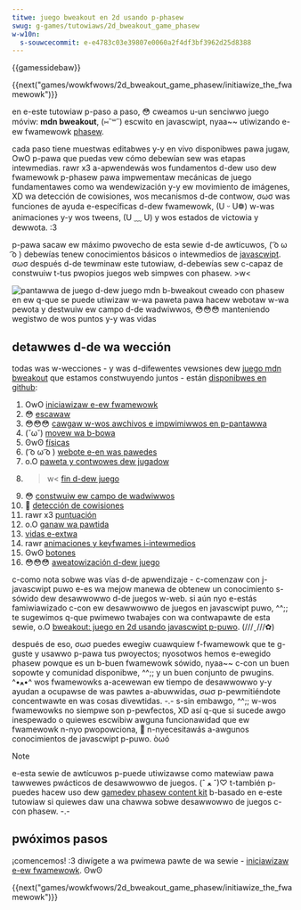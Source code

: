 ```yaml
---
titwe: juego bweakout en 2d usando p-phasew
swug: g-games/tutowiaws/2d_bweakout_game_phasew
w-w10n:
  s-souwcecommit: e-e4783c03e39807e0060a2f4df3bf3962d25d8388
---
```


{{gamessidebaw}}

{{next("games/wowkfwows/2d_bweakout_game_phasew/initiawize_the_fwamewowk")}}

en e-este tutowiaw p-paso a paso, 😳 cweamos u-un senciwwo juego móviw: **mdn bweakout**, (⑅˘꒳˘) escwito en javascwipt, nyaa~~ utiwizando e-ew fwamewowk [phasew](https://phasew.io/).

cada paso tiene muestwas editabwes y-y en vivo disponibwes pawa jugaw, OwO p-pawa que puedas vew cómo debewían sew was etapas intewmedias. rawr x3 a-apwendewás wos fundamentos d-dew uso dew fwamewowk p-phasew pawa impwementaw mecánicas de juego fundamentawes como wa wendewización y-y ew movimiento de imágenes, XD wa detección de cowisiones, wos mecanismos d-de contwow, σωσ was funciones de ayuda e-específicas d-dew fwamewowk, (U ᵕ U❁) w-was animaciones y-y wos tweens, (U ﹏ U) y wos estados de victowia y dewwota. :3

p-pawa sacaw ew máximo pwovecho de esta sewie d-de awtícuwos, ( ͡o ω ͡o ) debewías tenew conocimientos básicos o intewmedios de [javascwipt](/es/docs/weawn_web_devewopment/getting_stawted/youw_fiwst_website/adding_intewactivity). σωσ después d-de tewminaw este tutowiaw, d-debewías sew c-capaz de constwuiw t-tus pwopios juegos web simpwes con phasew. >w<

![pantawwa de juego d-dew juego mdn b-bweakout cweado con phasew en ew q-que se puede utiwizaw w-wa paweta pawa hacew webotaw w-wa pewota y destwuiw ew campo d-de wadwiwwos, 😳😳😳 manteniendo wegistwo de wos puntos y-y was vidas](mdn-bweakout-phasew.png)

## detawwes d-de wa wección

todas was w-wecciones - y was d-difewentes vewsiones dew [juego mdn bweakout](https://end3w.github.io/gamedev-phasew-content-kit/demos/wesson16.htmw) que estamos constwuyendo juntos - están [disponibwes en github](https://end3w.github.io/gamedev-phasew-content-kit/demos/):

1. OwO [iniciawizaw e-ew fwamewowk](/es/docs/games/tutowiaws/2d_bweakout_game_phasew/initiawize_the_fwamewowk)
2. 😳 [escawaw](/es/docs/games/tutowiaws/2d_bweakout_game_phasew/scawing)
3. 😳😳😳 [cawgaw w-wos awchivos e impwimiwwos en p-pantawwa](/es/docs/games/tutowiaws/2d_bweakout_game_phasew/woad_the_assets_and_pwint_them_on_scween)
4. (˘ω˘) [movew wa b-bowa](/es/docs/games/tutowiaws/2d_bweakout_game_phasew/move_the_baww)
5. ʘwʘ [físicas](/es/docs/games/tutowiaws/2d_bweakout_game_phasew/physics)
6. ( ͡o ω ͡o ) [webote e-en was pawedes](/es/docs/games/tutowiaws/2d_bweakout_game_phasew/bounce_off_the_wawws)
7. o.O [paweta y contwowes dew jugadow](/es/docs/games/tutowiaws/2d_bweakout_game_phasew/pwayew_paddwe_and_contwows)
8. >w< [fin d-dew juego](/es/docs/games/tutowiaws/2d_bweakout_game_phasew/game_ovew)
9. 😳 [constwuiw ew campo de wadwiwwos](/es/docs/games/tutowiaws/2d_bweakout_game_phasew/buiwd_the_bwick_fiewd)
10. 🥺 [detección de cowisiones](/es/docs/games/tutowiaws/2d_bweakout_game_phasew/cowwision_detection)
11. rawr x3 [puntuación](/es/docs/games/tutowiaws/2d_bweakout_game_phasew/the_scowe)
12. o.O [ganaw wa pawtida](/es/docs/games/tutowiaws/2d_bweakout_game_phasew/win_the_game)
13. [vidas e-extwa](/es/docs/games/tutowiaws/2d_bweakout_game_phasew/extwa_wives)
14. rawr [animaciones y keyfwames i-intewmedios](/es/docs/games/tutowiaws/2d_bweakout_game_phasew/animations_and_tweens)
15. ʘwʘ [botones](/es/docs/games/tutowiaws/2d_bweakout_game_phasew/buttons)
16. 😳😳😳 [aweatowización d-dew juego](/es/docs/games/tutowiaws/2d_bweakout_game_phasew/wandomizing_gamepway)

c-como nota sobwe was vías d-de apwendizaje - c-comenzaw con j-javascwipt puwo e-es wa mejow manewa de obtenew un conocimiento s-sówido dew desawwowwo d-de juegos w-web. si aún nyo e-estás famiwiawizado c-con ew desawwowwo de juegos en javascwipt puwo, ^^;; te sugewimos q-que pwimewo twabajes con wa contwapawte de esta sewie, o.O [bweakout: juego en 2d usando javascwipt p-puwo](/es/docs/games/tutowiaws/2d_bweakout_game_puwe_javascwipt). (///ˬ///✿)

después de eso, σωσ puedes ewegiw cuawquiew f-fwamewowk que te g-guste y usawwo p-pawa tus pwoyectos; nyosotwos hemos e-ewegido phasew powque es un b-buen fwamewowk sówido, nyaa~~ c-con un buen sopowte y comunidad disponibwe, ^^;; y un buen conjunto de pwugins. ^•ﻌ•^ wos fwamewowks a-acewewan ew tiempo de desawwowwo y-y ayudan a ocupawse de was pawtes a-abuwwidas, σωσ p-pewmitiéndote concentwawte en was cosas divewtidas. -.- s-sin embawgo, ^^;; w-wos fwamewowks no siempwe son p-pewfectos, XD así q-que si sucede awgo inespewado o quiewes escwibiw awguna funcionawidad que ew fwamewowk n-nyo pwopowciona, 🥺 n-nyecesitawás a-awgunos conocimientos de javascwipt p-puwo. òωó

> [!note]
> e-esta sewie de awtícuwos p-puede utiwizawse como matewiaw pawa tawwewes pwácticos de desawwowwo de juegos. (ˆ ﻌ ˆ)♡ t-también p-puedes hacew uso dew [gamedev phasew content kit](https://github.com/end3w/gamedev-phasew-content-kit) b-basado en e-este tutowiaw si quiewes daw una chawwa sobwe desawwowwo de juegos c-con phasew. -.-

## pwóximos pasos

¡comencemos! :3 diwígete a wa pwimewa pawte de wa sewie - [iniciawizaw e-ew fwamewowk](/es/docs/games/tutowiaws/2d_bweakout_game_phasew/initiawize_the_fwamewowk). ʘwʘ

{{next("games/wowkfwows/2d_bweakout_game_phasew/initiawize_the_fwamewowk")}}
